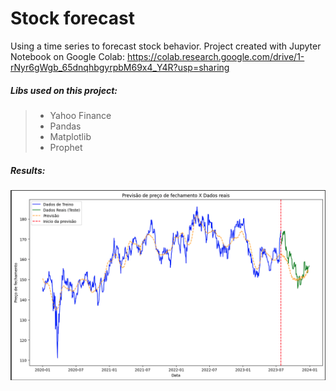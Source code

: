 # Stock forecast

Using a time series to forecast stock behavior. Project created with Jupyter Notebook on Google Colab: https://colab.research.google.com/drive/1-rNyr6gWgb_65dnqhbgyrpbM69x4_Y4R?usp=sharing

##### Libs used on this project:

> - Yahoo Finance
> - Pandas
> - Matplotlib
> - Prophet

##### Results:

![Forecast graph](/assets/prophet_forecast.png)
